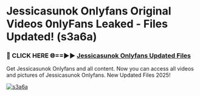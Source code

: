 # Jessicasunok Onlyfans Original Videos 0nlyFans Leaked - Files Updated! (s3a6a)

<h3>🔴 CLICK HERE 🌐==►► <a href="https://tinyurl.com/ehrbuxhb" rel="nofollow">Jessicasunok Onlyfans Updated Files</a></h3>

Get Jessicasunok Onlyfans and all content. Now you can access all videos and pictures of Jessicasunok Onlyfans. New Updated Files 2025!

[![s3a6a](https://i.imgur.com/lVYEuWS.gif)](https://tinyurl.com/ehrbuxhb)
